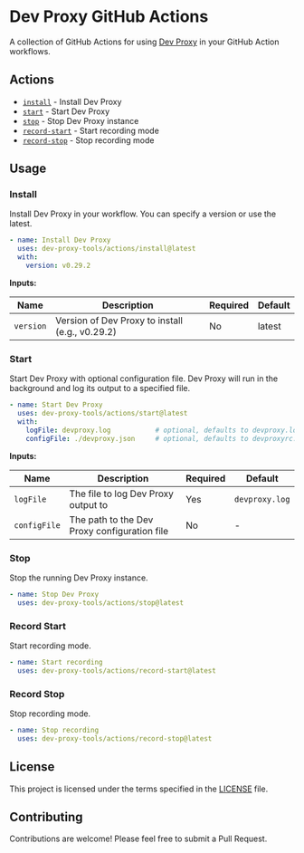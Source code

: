 # Dev Proxy GitHub Actions

A collection of GitHub Actions for using [Dev Proxy](https://aka.ms/devproxy) in your GitHub Action workflows.

## Actions

- [`install`](#install) - Install Dev Proxy
- [`start`](#start) - Start Dev Proxy
- [`stop`](#stop) - Stop Dev Proxy instance
- [`record-start`](#record-start) - Start recording mode
- [`record-stop`](#record-stop) - Stop recording mode

## Usage

### Install

Install Dev Proxy in your workflow. You can specify a version or use the latest.

```yaml
- name: Install Dev Proxy
  uses: dev-proxy-tools/actions/install@latest
  with:
    version: v0.29.2
```

**Inputs:**

| Name | Description | Required | Default |
|------|-------------|----------|---------|
| `version` | Version of Dev Proxy to install (e.g., v0.29.2) | No | latest |

### Start

Start Dev Proxy with optional configuration file. Dev Proxy will run in the background and log its output to a specified file.

```yaml
- name: Start Dev Proxy
  uses: dev-proxy-tools/actions/start@latest
  with:
    logFile: devproxy.log           # optional, defaults to devproxy.log
    configFile: ./devproxy.json     # optional, defaults to devproxyrc.json
```

**Inputs:**

| Name | Description | Required | Default |
|------|-------------|----------|---------|
| `logFile` | The file to log Dev Proxy output to | Yes | `devproxy.log` |
| `configFile` | The path to the Dev Proxy configuration file | No | - |

### Stop

Stop the running Dev Proxy instance.

```yaml
- name: Stop Dev Proxy
  uses: dev-proxy-tools/actions/stop@latest
```

### Record Start

Start recording mode.

```yaml
- name: Start recording
  uses: dev-proxy-tools/actions/record-start@latest
```

### Record Stop

Stop recording mode.

```yaml
- name: Stop recording
  uses: dev-proxy-tools/actions/record-stop@latest
```

## License

This project is licensed under the terms specified in the [LICENSE](LICENSE) file.

## Contributing

Contributions are welcome! Please feel free to submit a Pull Request.